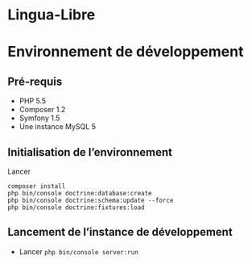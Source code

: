 # Lingua-Libre

Environnement de développement
==============================

Pré-requis
----------

 - PHP 5.5
 - Composer 1.2
 - Symfony 1.5
 - Une instance MySQL 5

Initialisation de l’environnement
---------------------------------

Lancer
```
composer install
php bin/console doctrine:database:create
php bin/console doctrine:schema:update --force
php bin/console doctrine:fixtures:load
```

Lancement de l’instance de développement
----------------------------------------

 - Lancer `php bin/console server:run`
